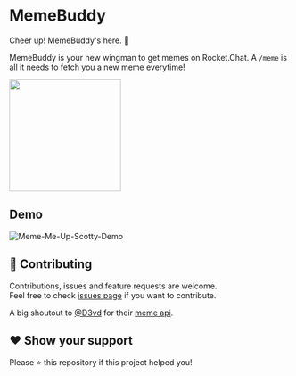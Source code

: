 # MemeBuddy

Cheer up! MemeBuddy's here. 🎉

MemeBuddy is your new wingman to get memes on Rocket.Chat. A `/meme` is all it needs to fetch you a new meme everytime!

<img src="https://i.postimg.cc/nhTrcYd4/icon.png" height="200px" width="auto"/>

## Demo

![Meme-Me-Up-Scotty-Demo](https://i.postimg.cc/zBskB1dR/ezgif-com-gif-maker-5.gif)

## 🤝 Contributing

Contributions, issues and feature requests are welcome.<br />
Feel free to check [issues page](https://github.com/RonLek/Rocket.Chat.App-Meme-Me-Up-Scotty/issues) if you want to contribute.

A big shoutout to [@D3vd](https://github.com/D3vd) for their [meme api](https://github.com/D3vd/Meme_Api).

## ❤️ Show your support

Please ⭐️ this repository if this project helped you!
